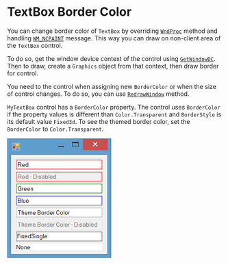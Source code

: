 # TextBox Border Color

You can change border color of `TextBox` by overriding [`WndProc`](https://msdn.microsoft.com/en-us/library/system.windows.forms.control.wndproc(v=vs.110).aspx) method and handling [`WM_NCPAINT`](https://msdn.microsoft.com/en-us/library/windows/desktop/dd145212(v=vs.85).aspx) message. This way you can draw on non-client area of the `TextBox` control.

To do so, get the window device context of the control using [`GetWindowDC`](https://msdn.microsoft.com/en-us/library/windows/desktop/dd144947(v=vs.85).aspx). Then to draw, create a `Graphics` object from that context, then draw border for control.

You need to the control when assigning new `BorderColor` or when the size of control changes. To do so, you can use [`RedrawWindow`](https://msdn.microsoft.com/en-us/library/windows/desktop/dd162911(v=vs.85).aspx) method.

`MyTextBox` control has a `BorderColor` property. The control uses `BorderColor` if the property values is different than `Color.Transparent` and `BorderStyle` is its default value `Fixed3d`. To see the themed border color, set the `BorderColor` to `Color.Transparent`.

![TextBoxBorderColor](TextBoxBorderColor.png)
